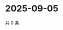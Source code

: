 # 2025-09-05

共 0 条

<!-- BEGIN ZHIHUVIDEO -->
<!-- 最后更新时间 Fri Sep 05 2025 17:12:02 GMT+0800 (China Standard Time) -->

<!-- END ZHIHUVIDEO -->
